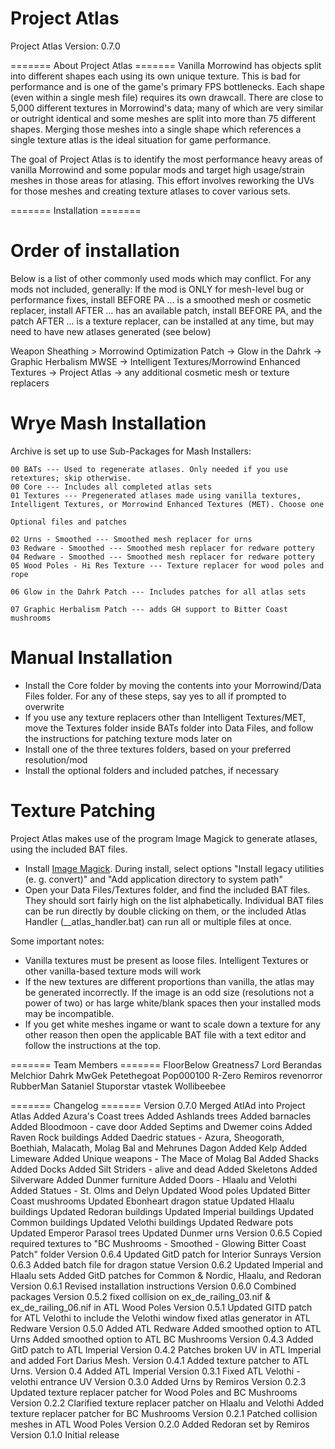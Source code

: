 # Project Atlas

Project Atlas
Version: 0.7.0

======= About Project Atlas  =======
Vanilla Morrowind has objects split into different shapes each using its own unique texture. This is bad for performance and is one of the game's primary FPS bottlenecks. Each shape (even within a single mesh file) requires its own drawcall. There are close to 5,000 different textures in Morrowind's data; many of which are very similar or outright identical and some meshes are split into more than 75 different shapes. Merging those meshes into a single shape which references a single texture atlas is the ideal situation for game performance.

The goal of Project Atlas is to identify the most performance heavy areas of vanilla Morrowind and some popular mods and target high usage/strain meshes in those areas for atlasing. This effort involves reworking the UVs for those meshes and creating texture atlases to cover various sets.

======= Installation =======

Order of
installation
==============

Below is a list of other commonly used mods which may conflict. For any mods not included, generally:
If the mod is ONLY for mesh-level bug or performance fixes, install BEFORE PA
... is a smoothed mesh or cosmetic replacer, install AFTER
... has an available patch, install BEFORE PA, and the patch AFTER
... is a texture replacer, can be installed at any time, but may need to have new atlases generated (see below)

Weapon Sheathing > Morrowind Optimization Patch -> Glow in the Dahrk -> Graphic Herbalism MWSE -> Intelligent Textures/Morrowind Enhanced Textures -> Project Atlas -> any additional cosmetic mesh or texture replacers

Wrye Mash
Installation
==============

Archive is set up to use Sub-Packages for Mash Installers:

	00 BATs --- Used to regenerate atlases. Only needed if you use retextures; skip otherwise. 
	00 Core --- Includes all completed atlas sets
	01 Textures --- Pregenerated atlases made using vanilla textures, Intelligent Textures, or Morrowind Enhanced Textures (MET). Choose one

	Optional files and patches

	02 Urns - Smoothed --- Smoothed mesh replacer for urns
	03 Redware - Smoothed --- Smoothed mesh replacer for redware pottery
	04 Redware - Smoothed --- Smoothed mesh replacer for redware pottery
	05 Wood Poles - Hi Res Texture --- Texture replacer for wood poles and rope
	
	06 Glow in the Dahrk Patch --- Includes patches for all atlas sets

	07 Graphic Herbalism Patch --- adds GH support to Bitter Coast mushrooms

Manual
Installation
==============

- Install the Core folder by moving the contents into your Morrowind/Data Files folder. For any of these steps, say yes to all if prompted to overwrite
- If you use any texture replacers other than Intelligent Textures/MET, move the Textures folder inside BATs folder into Data Files, and follow the instructions for patching texture mods later on
- Install one of the three textures folders, based on your preferred resolution/mod
- Install the optional folders and included patches, if necessary

Texture 
Patching
==============

Project Atlas makes use of the program Image Magick to generate atlases, using the included BAT files. 

- Install [Image Magick](https://www.imagemagick.org/script/download.php). During install, select options "Install legacy utilities (e. g. convert)" and "Add application directory to system path"
- Open your Data Files/Textures folder, and find the included BAT files. They should sort fairly high on the list alphabetically. Individual BAT files can be run directly by double clicking on them, or the included Atlas Handler (__atlas_handler.bat) can run all or multiple files at once.

Some important notes:
- Vanilla textures must be present as loose files. Intelligent Textures or other vanilla-based texture mods will work
- If the new textures are different proportions than vanilla, the atlas may be generated incorrectly. If the image is an odd size (resolutions not a power of two) or has large white/blank spaces then your installed mods may be incompatible.
- If you get white meshes ingame or want to scale down a texture for any other reason then open the applicable BAT file with a text editor and follow the instructions at the top.

======= Team Members =======
FloorBelow
Greatness7
Lord Berandas
Melchior Dahrk
MwGek
Petethegoat
Pop000100
R-Zero
Remiros
revenorror
RubberMan
Sataniel
Stuporstar
vtastek
Wollibeebee

======= Changelog =======
Version 0.7.0
	Merged AtlAd into Project Atlas
	Added Azura's Coast trees
	Added Ashlands trees
	Added barnacles
	Added Bloodmoon - cave door
	Added Septims and Dwemer coins
	Added Raven Rock buildings
	Added Daedric statues - Azura, Sheogorath, Boethiah, Malacath, Molag Bal and Mehrunes Dagon
	Added Kelp
	Added Limeware
	Added Unique weapons - The Mace of Molag Bal
	Added Shacks
	Added Docks
	Added Silt Striders - alive and dead
	Added Skeletons
	Added Silverware
	Added Dunmer furniture
	Added Doors - Hlaalu and Velothi
	Added Statues - St. Olms and Delyn
	Updated Wood poles
	Updated Bitter Coast mushrooms
	Updated Ebonheart dragon statue
	Updated Hlaalu buildings
	Updated Redoran buildings
	Updated Imperial buildings
	Updated Common buildings
	Updated Velothi buildings
	Updated Redware pots
	Updated Emperor Parasol trees
	Updated Dunmer urns
Version 0.6.5
	Copied required textures to "BC Mushrooms - Smoothed - Glowing Bitter Coast Patch" folder
Version 0.6.4
	Updated GitD patch for Interior Sunrays
Version 0.6.3
	Added batch file for dragon statue
Version 0.6.2
	Updated Imperial and Hlaalu sets
	Added GitD patches for Common & Nordic, Hlaalu, and Redoran
Version 0.6.1
	Revised installation instructions
Version 0.6.0
	Combined packages
Version 0.5.2
	fixed collision on ex_de_railing_03.nif & ex_de_railing_06.nif in ATL Wood Poles
Version 0.5.1
	Updated GITD patch for ATL Velothi to include the Velothi window
	fixed atlas generator in ATL Redware
Version 0.5.0
	Added ATL Redware
	Added smoothed option to ATL Urns
	Added smoothed option to ATL BC Mushrooms
Version 0.4.3
	Added GitD patch to ATL Imperial
Version 0.4.2
	Patches broken UV in ATL Imperial and added Fort Darius Mesh.
Version 0.4.1
	Added texture patcher to ATL Urns.
Version 0.4
	Added ATL Imperial
Version 0.3.1
	Fixed ATL Velothi - velothi entrance UV
Version 0.3.0
	Added Urns by Remiros
Version 0.2.3
	Updated texture replacer patcher for Wood Poles and BC Mushrooms
Version 0.2.2
	Clarified texture replacer patcher on Hlaalu and Velothi
	Added texture replacer patcher for BC Mushrooms
Version 0.2.1
	Patched collision meshes in ATL Wood Poles
Version 0.2.0
	Added Redoran set by Remiros
Version 0.1.0
	Initial release
